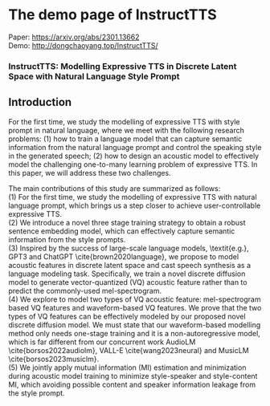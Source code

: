 # The demo page of InstructTTS
Paper: https://arxiv.org/abs/2301.13662 <br>
Demo: http://dongchaoyang.top/InstructTTS/
### InstructTTS: Modelling Expressive TTS in Discrete Latent Space with Natural Language Style Prompt
## Introduction
For the first time, we study the modelling of expressive TTS with style prompt in natural language, where we meet with the following research problems: (1) how to train a language model that can capture semantic information from the natural language prompt and control the speaking style in the generated speech; (2) how to design an acoustic model to effectively model the challenging one-to-many learning problem of expressive TTS. In this paper, we will address these two challenges.

The main contributions of this study are summarized as follows:  <br>
(1) For the first time, we study the modelling of expressive TTS with natural language prompt, which brings us a step closer to achieve user-controllable expressive TTS. <br>
(2) We introduce a novel three stage training strategy to obtain a robust sentence embedding model, which can effectively capture semantic information from the style prompts. <br>
(3) Inspired by the success of large-scale language models, \textit{e.g.}, GPT3 and ChatGPT \cite{brown2020language}, we propose to model acoustic features in discrete latent space and cast speech synthesis as a language modeling task. Specifically, we train a novel discrete diffusion model to generate vector-quantized (VQ) acoustic feature rather than to predict the commonly-used mel-spectrogram. <br>
(4) We explore to model two types of VQ acoustic feature: mel-spectrogram based VQ features and waveform-based VQ features. We prove that the two types of VQ features can be effectively modeled by our proposed novel discrete diffusion model. We must state that our waveform-based modelling method only needs one-stage training and it is a non-autoregressive model, which is far different from our concurrent work AudioLM \cite{borsos2022audiolm}, VALL-E \cite{wang2023neural} and MusicLM \cite{borsos2023musiclm}. <br>
(5) We jointly apply mutual information (MI) estimation and minimization during acoustic model training to minimize style-speaker and style-content MI, which avoiding possible content and speaker information leakage from the style prompt. <br>
